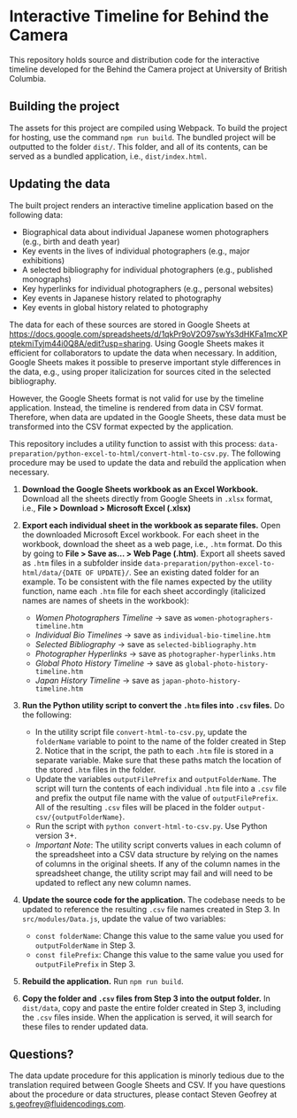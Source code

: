 # Interactive Timeline for Behind the Camera

This repository holds source and distribution code for the interactive timeline developed for the Behind the Camera project at University of British Columbia.

## Building the project

The assets for this project are compiled using Webpack. To build the project for hosting, use the command `npm run build`. The bundled project will be outputted to the folder `dist/`. This folder, and all of its contents, can be served as a bundled application, i.e., `dist/index.html`.

## Updating the data

The built project renders an interactive timeline application based on the following data:
* Biographical data about individual Japanese women photographers (e.g., birth and death year)
* Key events in the lives of individual photographers (e.g., major exhibitions)
* A selected bibliography for individual photographers (e.g., published monographs)
* Key hyperlinks for individual photographers (e.g., personal websites)
* Key events in Japanese history related to photography
* Key events in global history related to photography

The data for each of these sources are stored in Google Sheets at https://docs.google.com/spreadsheets/d/1qkPr9oV2O97swYs3dHKFa1mcXPptekmiTyjm44i0Q8A/edit?usp=sharing. Using Google Sheets makes it efficient for collaborators to update the data when necessary. In addition, Google Sheets makes it possible to preserve important style differences in the data, e.g., using proper italicization for sources cited in the selected bibliography.

However, the Google Sheets format is not valid for use by the timeline application. Instead, the timeline is rendered from data in CSV format. Therefore, when data are updated in the Google Sheets, these data must be transformed into the CSV format expected by the application.

This repository includes a utility function to assist with this process: `data-preparation/python-excel-to-html/convert-html-to-csv.py`. The following procedure may be used to update the data and rebuild the application when necessary.

1. **Download the Google Sheets workbook as an Excel Workbook.** Download all the sheets directly from Google Sheets in `.xlsx` format, i.e., **File > Download > Microsoft Excel (.xlsx)**
2. **Export each individual sheet in the workbook as separate files.** Open the downloaded Microsoft Excel workbook. For each sheet in the workbook, download the sheet as a web page, i.e., `.htm` format. Do this by going to **File > Save as... > Web Page (.htm)**. Export all sheets saved as `.htm` files in a subfolder inside `data-preparation/python-excel-to-html/data/{DATE OF UPDATE}/`. See an existing dated folder for an example. To be consistent with the file names expected by the utility function, name each `.htm` file for each sheet accordingly (italicized names are names of sheets in the workbook):
    *  *Women Photographers Timeline* -> save as `women-photographers-timeline.htm`
    *  *Individual Bio Timelines* -> save as `individual-bio-timeline.htm`
    *  *Selected Bibliography* -> save as `selected-bibliography.htm`
    *  *Photographer Hyperlinks* -> save as `photographer-hyperlinks.htm`
    *  *Global Photo History Timeline* -> save as `global-photo-history-timeline.htm`
    *  *Japan History Timeline* -> save as `japan-photo-history-timeline.htm`

3. **Run the Python utility script to convert the `.htm` files into `.csv` files.** Do the following:
     * In the utility script file `convert-html-to-csv.py`, update the `folderName` variable to point to the name of the folder created in Step 2. Notice that in the script, the path to each `.htm` file is stored in a separate variable. Make sure that these paths match the location of the stored `.htm` files in the folder.
     * Update the variables `outputFilePrefix` and `outputFolderName`. The script will turn the contents of each individual `.htm` file into a `.csv` file and prefix the output file name with the value of `outputFilePrefix`. All of the resulting `.csv` files will be placed in the folder `output-csv/{outputFolderName}`.
     * Run the script with `python convert-html-to-csv.py`. Use Python version 3+.
     * *Important Note*: The utility script converts values in each column of the spreadsheet into a CSV data structure by relying on the names of columns in the original sheets. If any of the column names in the spreadsheet change, the utility script may fail and will need to be updated to reflect any new column names.
  
4. **Update the source code for the application.** The codebase needs to be updated to reference the resulting `.csv` file names created in Step 3. In `src/modules/Data.js`, update the value of two variables:
      * `const folderName`: Change this value to the same value you used for `outputFolderName` in Step 3.
      * `const filePrefix`: Change this value to the same value you used for `outputFilePrefix` in Step 3.

5. **Rebuild the application.** Run `npm run build`.
6. **Copy the folder and `.csv` files from Step 3 into the output folder.** In `dist/data`, copy and paste the entire folder created in Step 3, including the `.csv` files inside. When the application is served, it will search for these files to render updated data.

## Questions?

The data update procedure for this application is minorly tedious due to the translation required between Google Sheets and CSV. If you have questions about the procedure or data structures, please contact Steven Geofrey at s.geofrey@fluidencodings.com.
